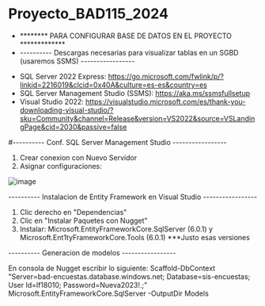 # Proyecto_BAD115_2024

* ******** PARA CONFIGURAR BASE DE DATOS EN EL PROYECTO *************
* ---------- Descargas necesarias para visualizar tablas en un SGBD (usaremos SSMS) -----------------

- SQL Server 2022 Express: https://go.microsoft.com/fwlink/p/?linkid=2216019&clcid=0x40A&culture=es-es&country=es
- SQL Server Management Studio (SSMS): https://aka.ms/ssmsfullsetup
- Visual Studio 2022: https://visualstudio.microsoft.com/es/thank-you-downloading-visual-studio/?sku=Community&channel=Release&version=VS2022&source=VSLandingPage&cid=2030&passive=false


#---------- Conf. SQL Server Management Studio -----------------
1. Crear conexion con Nuevo Servidor
2. Asignar configuraciones:

![image](https://github.com/Orellanna/Proyecto_BAD115_2024/assets/90300477/b8749cb6-30c7-4082-9e8a-a4e63f0bd3b1)


---------- Instalacion de Entity Framework en Visual Studio -----------------

1. Clic derecho en "Dependencias"
2. Clic en "Instalar Paquetes con Nugget"
3. Instalar: Microsoft.EntityFrameworkCore.SqlServer (6.0.1) y Microsoft.Ent1tyFrameworkCore.Tools (6.0.1)
	***Justo esas versiones

---------- Generacion de modelos -----------------

En consola de Nugget escribir lo siguiente:
Scaffold-DbContext "Server=bad-encuestas.database.windows.net; Database=sis-encuestas; User Id=lf18010; Password=Nueva2023!.;" Microsoft.EntityFrameworkCore.SqlServer -OutputDir Models
